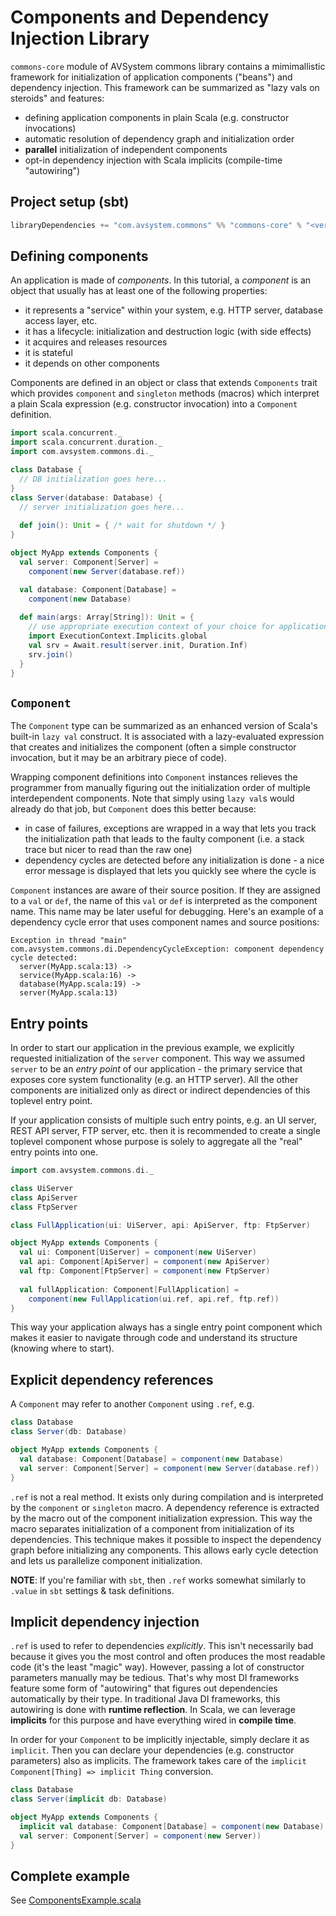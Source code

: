 # Components and Dependency Injection Library

`commons-core` module of AVSystem commons library contains a mimimallistic framework for initialization of application components ("beans")
and dependency injection. This framework can be summarized as "lazy vals on steroids" and features:

* defining application components in plain Scala (e.g. constructor invocations)
* automatic resolution of dependency graph and initialization order
* **parallel** initialization of independent components
* opt-in dependency injection with Scala implicits (compile-time "autowiring")

## Project setup (sbt)

```scala
libraryDependencies += "com.avsystem.commons" %% "commons-core" % "<version>"
```

## Defining components

An application is made of _components_. In this tutorial, a _component_ is an object 
that usually has at least one of the following properties:

* it represents a "service" within your system, e.g. HTTP server, database access layer, etc.
* it has a lifecycle: initialization and destruction logic (with side effects)
* it acquires and releases resources
* it is stateful
* it depends on other components


Components are defined in an object or class that extends `Components` trait which provides `component`
and `singleton` methods (macros) which interpret a plain Scala expression (e.g. constructor invocation) into
a `Component` definition.

```scala
import scala.concurrent._
import scala.concurrent.duration._
import com.avsystem.commons.di._

class Database {
  // DB initialization goes here...
}
class Server(database: Database) {
  // server initialization goes here...
  
  def join(): Unit = { /* wait for shutdown */ }
}

object MyApp extends Components {
  val server: Component[Server] = 
    component(new Server(database.ref))

  val database: Component[Database] =
    component(new Database)
    
  def main(args: Array[String]): Unit = {
    // use appropriate execution context of your choice for application initialization
    import ExecutionContext.Implicits.global
    val srv = Await.result(server.init, Duration.Inf)
    srv.join()
  }
}
```

## `Component`

The `Component` type can be summarized as an enhanced version of Scala's built-in `lazy val` construct.
It is associated with a lazy-evaluated expression that creates and initializes the component (often a 
simple constructor invocation, but it may be an arbitrary piece of code). 

Wrapping component definitions into `Component` instances relieves the programmer from manually figuring out 
the initialization order of multiple interdependent components. Note that simply using `lazy val`s would already
do that job, but `Component` does this better because:

* in case of failures, exceptions are wrapped in a way that lets you track the initialization path that
  leads to the faulty component (i.e. a stack trace but nicer to read than the raw one)
* dependency cycles are detected before any initialization is done - a nice error message is displayed that lets
  you quickly see where the cycle is
  
`Component` instances are aware of their source position. If they are assigned to a `val` or `def`, the name of
this `val` or `def` is interpreted as the component name. This name may be later useful for debugging. 
Here's an example of a dependency cycle error that uses component names and source positions:

```
Exception in thread "main" com.avsystem.commons.di.DependencyCycleException: component dependency cycle detected:
  server(MyApp.scala:13) ->
  service(MyApp.scala:16) ->
  database(MyApp.scala:19) ->
  server(MyApp.scala:13)
```

## Entry points

In order to start our application in the previous example, we explicitly requested initialization of the 
`server` component. This way we assumed `server` to be an _entry point_ of our application - the primary 
service that exposes core system functionality (e.g. an HTTP server).
All the other components are initialized only as direct or indirect dependencies of this toplevel entry point.

If your application consists of multiple such entry points, e.g. an UI server, REST API server, FTP server, etc.
then it is recommended to create a single toplevel component whose purpose is solely to aggregate all the 
"real" entry points into one.

```scala
import com.avsystem.commons.di._

class UiServer
class ApiServer
class FtpServer

class FullApplication(ui: UiServer, api: ApiServer, ftp: FtpServer)

object MyApp extends Components {
  val ui: Component[UiServer] = component(new UiServer)
  val api: Component[ApiServer] = component(new ApiServer)
  val ftp: Component[FtpServer] = component(new FtpServer)
  
  val fullApplication: Component[FullApplication] =
    component(new FullApplication(ui.ref, api.ref, ftp.ref))
}
```

This way your application always has a single entry point component which makes it easier to navigate
through code and understand its structure (knowing where to start).

## Explicit dependency references

A `Component` may refer to another `Component` using `.ref`, e.g.

```scala
class Database
class Server(db: Database)

object MyApp extends Components {
  val database: Component[Database] = component(new Database)
  val server: Component[Server] = component(new Server(database.ref))
}
```

`.ref` is not a real method. It exists only during compilation and is interpreted by the `component` or `singleton` macro.
A dependency reference is extracted by the macro out of the component initialization expression. 
This way the macro separates initialization of a component from initialization of its dependencies.
This technique makes it possible to inspect the dependency graph before initializing any components.
This allows early cycle detection and lets us parallelize component initialization.

**NOTE**: If you're familiar with `sbt`, then `.ref` works somewhat similarly to `.value` in `sbt` settings & task definitions.

## Implicit dependency injection

`.ref` is used to refer to dependencies _explicitly_. This isn't necessarily bad because it gives you the most control and often produces
the most readable code (it's the least "magic" way). However, passing a lot of constructor parameters manually may be tedious. 
That's why most DI frameworks feature some form of "autowiring" that figures out dependencies automatically by their type.
In traditional Java DI frameworks, this autowiring is done with **runtime reflection**. In Scala, we can leverage **implicits** for this purpose
and have everything wired in **compile time**.

In order for your `Component` to be implicitly injectable, simply declare it as `implicit`. Then you can declare your dependencies
(e.g. constructor parameters) also as implicits. The framework takes care of the `implicit Component[Thing] => implicit Thing` conversion.

```scala
class Database
class Server(implicit db: Database)

object MyApp extends Components {
  implicit val database: Component[Database] = component(new Database)
  val server: Component[Server] = component(new Server))
}
```

## Complete example

See [ComponentsExample.scala](https://github.com/AVSystem/scala-commons/blob/master/core/jvm/src/test/scala/com/avsystem/commons/di/ComponentsExample.scala)


